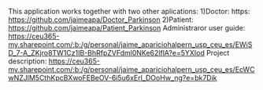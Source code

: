 This application works together with two other aplications: 
1)Doctor: https: https://github.com/jaimeapa/Doctor_Parkinson 
2)Patient: https://github.com/jaimeapa/Patient_Parkinson
Administraror user guide: https://ceu365-my.sharepoint.com/:b:/g/personal/jaime_apariciohalpern_usp_ceu_es/EWiSD_7-A_ZKjro8TW1Cz1IB-BhRfpZVFdml0NKe62lflA?e=5YXIod
Project description: https://ceu365-my.sharepoint.com/:b:/g/personal/jaime_apariciohalpern_usp_ceu_es/EcWCwNZJlM5CthKpcBXwoFEBeOV-6i5u6xErl_DOoHw_ng?e=bk7Dik
